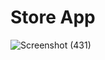 # Store App
![Screenshot (431)](https://github.com/RehamAbdelmonem/store_app/assets/144965308/605ba894-e656-4f7a-b1c6-1da85c200857)
